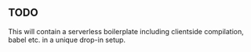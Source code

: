 ## TODO

This will contain a serverless boilerplate including clientside compilation, babel etc. in a unique drop-in setup.
